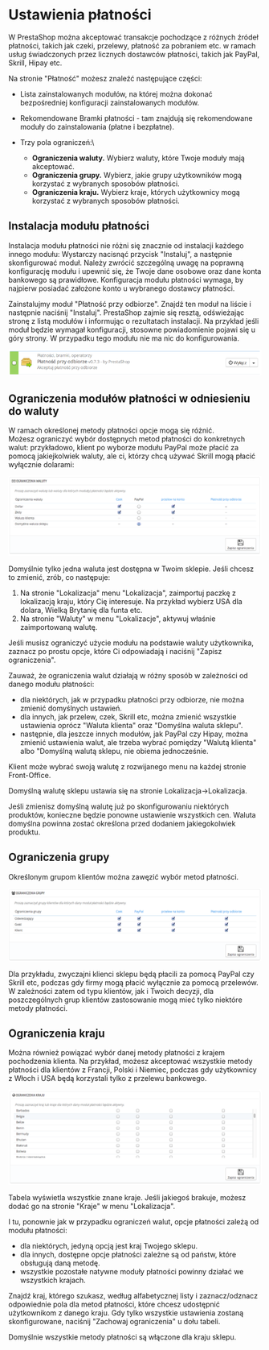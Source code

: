 # Ustawienia płatności

W PrestaShop można akceptować transakcje pochodzące z różnych źródeł płatności, takich jak czeki, przelewy, płatność za pobraniem etc. w ramach usług świadczonych przez licznych dostawców płatności, takich jak PayPal, Skrill, Hipay etc.

Na stronie "Płatność" możesz znaleźć następujące części:

* Lista zainstalowanych modułów, na której można dokonać bezpośredniej konfiguracji zainstalowanych modułów.
* Rekomendowane Bramki płatności - tam znajdują się rekomendowane moduły do zainstalowania (płatne i bezpłatne).
* Trzy pola ograniczeń:\

  * **Ograniczenia waluty.** Wybierz waluty, które Twoje moduły mają akceptować.
  * **Ograniczenia grupy.** Wybierz, jakie grupy użytkowników mogą korzystać z wybranych sposobów płatności.
  * **Ograniczenia kraju.** Wybierz kraje, których użytkownicy mogą korzystać z wybranych sposobów płatności.

## Instalacja modułu płatności <a href="#ustawieniaplatnosci-instalacjamoduluplatnosci" id="ustawieniaplatnosci-instalacjamoduluplatnosci"></a>

Instalacja modułu płatności nie różni się znacznie od instalacji każdego innego modułu: Wystarczy nacisnąć przycisk "Instaluj", a następnie skonfigurować moduł. Należy zwrócić szczególną uwagę na poprawną konfigurację modułu i upewnić się, że Twoje dane osobowe oraz dane konta bankowego są prawidłowe. Konfiguracja modułu płatności wymaga, by najpierw posiadać założone konto u wybranego dostawcy płatności.

Zainstalujmy moduł "Płatność przy odbiorze". Znajdź ten moduł na liście i następnie naciśnij "Instaluj". PrestaShop zajmie się resztą, odświeżając stronę z listą modułów i informując o rezultatach instalacji. Na przykład jeśli moduł będzie wymagał konfiguracji, stosowne powiadomienie pojawi się u góry strony. W przypadku tego modułu nie ma nic do konfigurowania.

![](../../../.gitbook/assets/30245369.png)

## Ograniczenia modułów płatności w odniesieniu do waluty <a href="#ustawieniaplatnosci-ograniczeniamodulowplatnosciwodniesieniudowaluty" id="ustawieniaplatnosci-ograniczeniamodulowplatnosciwodniesieniudowaluty"></a>

W ramach określonej metody płatności opcje mogą się różnić.\
Możesz ograniczyć wybór dostępnych metod płatności do konkretnych walut: przykładowo, klient po wyborze modułu PayPal może płacić za pomocą jakiejkolwiek waluty, ale ci, którzy chcą używać Skrill mogą płacić wyłącznie dolarami:

![](../../../.gitbook/assets/30245370.png)

Domyślnie tylko jedna waluta jest dostępna w Twoim sklepie. Jeśli chcesz to zmienić, zrób, co następuje:

1. Na stronie "Lokalizacja" menu "Lokalizacja", zaimportuj paczkę z lokalizacją kraju, który Cię interesuje. Na przykład wybierz USA dla dolara, Wielką Brytanię dla funta etc.
2. Na stronie "Waluty" w menu "Lokalizacje", aktywuj właśnie zaimportowaną walutę.

Jeśli musisz ograniczyć użycie modułu na podstawie waluty użytkownika, zaznacz po prostu opcje, które Ci odpowiadają i naciśnij "Zapisz ograniczenia".

Zauważ, że ograniczenia walut działają w różny sposób  w zależności od danego modułu płatności:

* dla niektórych, jak w przypadku płatności przy odbiorze, nie można zmienić domyślnych ustawień.
* dla innych, jak przelew, czek, Skrill etc, można zmienić wszystkie ustawienia oprócz "Waluta klienta" oraz "Domyślna waluta sklepu".
* następnie, dla jeszcze innych modułów, jak PayPal czy Hipay, można zmienić ustawienia walut, ale trzeba wybrać pomiędzy "Walutą klienta" albo "Domyślną walutą sklepu, nie obiema jednocześnie.

Klient może wybrać swoją walutę z rozwijanego menu na każdej stronie Front-Office.

Domyślną walutę sklepu ustawia się na stronie Lokalizacja->Lokalizacja.

Jeśli zmienisz domyślną walutę już po skonfigurowaniu niektórych produktów, konieczne będzie ponowne ustawienie wszystkich cen. Waluta domyślna powinna zostać określona przed dodaniem jakiegokolwiek produktu.

## &#x20;Ograniczenia grupy <a href="#ustawieniaplatnosci-ograniczeniagrupy" id="ustawieniaplatnosci-ograniczeniagrupy"></a>

&#x20;Określonym grupom klientów można zawęzić wybór metod płatności.

![](../../../.gitbook/assets/30245371.png)

Dla przykładu, zwyczajni klienci sklepu będą płacili za pomocą PayPal czy Skrill etc, podczas gdy firmy mogą płacić wyłącznie za pomocą przelewów. W zależności zatem od typu klientów, jak i Twoich decyzji, dla poszczególnych grup klientów zastosowanie mogą mieć tylko niektóre metody płatności.

## Ograniczenia kraju <a href="#ustawieniaplatnosci-ograniczeniakraju" id="ustawieniaplatnosci-ograniczeniakraju"></a>

Można również powiązać wybór danej metody płatności z krajem pochodzenia klienta. Na przykład, możesz akceptować wszystkie metody płatności dla klientów z Francji, Polski i Niemiec, podczas gdy użytkownicy z Włoch i USA będą korzystali tylko z przelewu bankowego.

![](../../../.gitbook/assets/30245372.png)

Tabela wyświetla wszystkie znane kraje. Jeśli jakiegoś brakuje, możesz dodać go na stronie "Kraje" w menu "Lokalizacja".

I tu, ponownie jak w przypadku ograniczeń walut, opcje płatności zależą od modułu płatności:

* dla niektórych, jedyną opcją jest kraj Twojego sklepu.
* dla innych, dostępne opcje płatności zależne są od państw, które obsługują daną metodę.
* wszystkie pozostałe natywne moduły płatności powinny działać we wszystkich krajach.

Znajdź kraj, którego szukasz, według alfabetycznej listy i zaznacz/odznacz odpowiednie pola dla metod płatności, które chcesz udostępnić użytkownikom z danego kraju. Gdy tylko wszystkie ustawienia zostaną skonfigurowane, naciśnij "Zachowaj ograniczenia" u dołu tabeli.

Domyślnie wszystkie metody płatności są włączone dla kraju sklepu.
